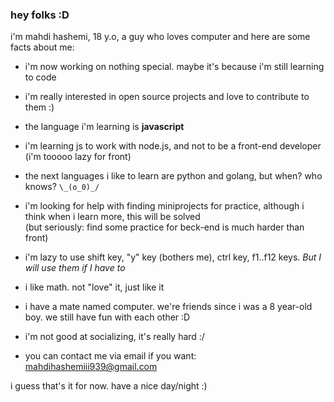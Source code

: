 ### hey folks :D

i'm mahdi hashemi, 18 y.o, a guy who loves computer and here are some facts about me:

- i'm now working on nothing special. maybe it's because i'm still learning to code

- i'm really interested in open source projects and love to contribute to them :)

- the language i'm learning is **javascript**

- i'm learning js to work with node.js, and not to be a front-end developer (i'm tooooo lazy for front)

- the next languages i like to learn are python and golang, but when? who knows? `\_(o_0)_/`

- i'm looking for help with finding miniprojects for practice, although i think when i learn more, this will be solved  
(but seriously: find some practice for beck-end is much harder than front)

- i'm lazy to use shift key, "y" key (bothers me), ctrl key, f1..f12 keys. *But I will use them if I have to*

- i like math. not "love" it, just like it

- i have a mate named computer. we're friends since i was a 8 year-old boy. we still have fun with each other :D

- i'm not good at socializing, it's really hard :/

- you can contact me via email if you want: mahdihashemiii939@gmail.com

i guess that's it for now. have a nice day/night :)
